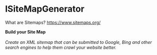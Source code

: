 # ISiteMapGenerator

What are Sitemaps? https://www.sitemaps.org/


<b>Build your Site Map</b>
</br>
</br>
<i>Create an XML sitemap that can be submitted to Google, Bing and other search engines to help them crawl your website better.</i>
